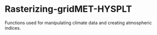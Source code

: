 # Rasterizing-gridMET-HYSPLT
Functions used for manipulating climate data and creating atmospheric indices.

